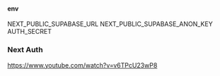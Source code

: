 #### env
NEXT_PUBLIC_SUPABASE_URL
NEXT_PUBLIC_SUPABASE_ANON_KEY
AUTH_SECRET

### Next Auth
https://www.youtube.com/watch?v=v6TPcU23wP8
